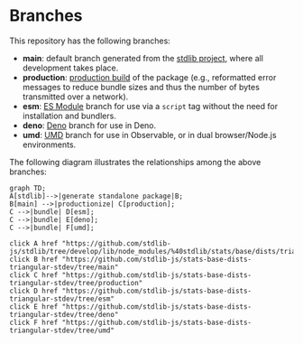<!--

@license Apache-2.0

Copyright (c) 2022 The Stdlib Authors.

Licensed under the Apache License, Version 2.0 (the "License");
you may not use this file except in compliance with the License.
You may obtain a copy of the License at

    http://www.apache.org/licenses/LICENSE-2.0

Unless required by applicable law or agreed to in writing, software
distributed under the License is distributed on an "AS IS" BASIS,
WITHOUT WARRANTIES OR CONDITIONS OF ANY KIND, either express or implied.
See the License for the specific language governing permissions and
limitations under the License.

-->

# Branches

This repository has the following branches:

-   **main**: default branch generated from the [stdlib project][stdlib-url], where all development takes place.
-   **production**: [production build][production-url] of the package (e.g., reformatted error messages to reduce bundle sizes and thus the number of bytes transmitted over a network).
-   **esm**: [ES Module][esm-url] branch for use via a `script` tag without the need for installation and bundlers.
-   **deno**: [Deno][deno-url] branch for use in Deno.
-   **umd**: [UMD][umd-url] branch for use in Observable, or in dual browser/Node.js environments.

The following diagram illustrates the relationships among the above branches:

```mermaid
graph TD;
A[stdlib]-->|generate standalone package|B;
B[main] -->|productionize| C[production];
C -->|bundle| D[esm];
C -->|bundle| E[deno];
C -->|bundle| F[umd];

click A href "https://github.com/stdlib-js/stdlib/tree/develop/lib/node_modules/%40stdlib/stats/base/dists/triangular/stdev"
click B href "https://github.com/stdlib-js/stats-base-dists-triangular-stdev/tree/main"
click C href "https://github.com/stdlib-js/stats-base-dists-triangular-stdev/tree/production"
click D href "https://github.com/stdlib-js/stats-base-dists-triangular-stdev/tree/esm"
click E href "https://github.com/stdlib-js/stats-base-dists-triangular-stdev/tree/deno"
click F href "https://github.com/stdlib-js/stats-base-dists-triangular-stdev/tree/umd"
```

[stdlib-url]: https://github.com/stdlib-js/stdlib/tree/develop/lib/node_modules/%40stdlib/stats/base/dists/triangular/stdev
[production-url]: https://github.com/stdlib-js/stats-base-dists-triangular-stdev/tree/production
[deno-url]: https://github.com/stdlib-js/stats-base-dists-triangular-stdev/tree/deno
[umd-url]: https://github.com/stdlib-js/stats-base-dists-triangular-stdev/tree/umd
[esm-url]: https://github.com/stdlib-js/stats-base-dists-triangular-stdev/tree/esm